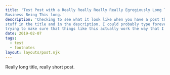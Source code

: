 ```yaml
---
title: 'Test Post with a Really Really Really Really Egregiously Long Title That Has No
Business Being This long.'
description: 'Checking to see what it look like when you have a post that has a lot of
stuff in the title and in the description. I could probably type forever on this thing,
trying to make sure that things like this actually work the way that I expect. But no.'
date: 2019-02-07
tags:
  - test
  - footnotes
layout: layouts/post.njk
---
```


Really long title, really short post.
